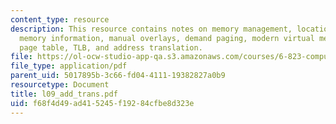 ```yaml
---
content_type: resource
description: This resource contains notes on memory management, location, addressing,
  memory information, manual overlays, demand paging, modern virtual memory system,
  page table, TLB, and address translation.
file: https://ol-ocw-studio-app-qa.s3.amazonaws.com/courses/6-823-computer-system-architecture-fall-2005/f68f4d49ad415245f19284cfbe8d323e_l09_add_trans.pdf
file_type: application/pdf
parent_uid: 5017895b-3c66-fd04-4111-19382827a0b9
resourcetype: Document
title: l09_add_trans.pdf
uid: f68f4d49-ad41-5245-f192-84cfbe8d323e
---
```

